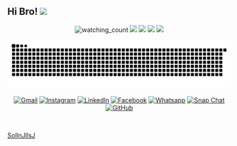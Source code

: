 <h2> Hi Bro! <img src="https://media2.giphy.com/media/QssGEmpkyEOhBCb7e1/giphy.gif?cid=ecf05e47a0n3gi1bfqntqmob8g9aid1oyj2wr3ds3mg700bl&rid=giphy.gif" width ="20"> </h1>

<p align='center'>
</p>
<p align="center">
	<img src="https://komarev.com/ghpvc/?username=getsecret&style=flat-squarec&color=blue" alt="watching_count" />
	<img src="https://img.shields.io/badge/Age-52-blueviolet" />
	<img src="https://img.shields.io/badge/Lives-Thailand-blueviolet" />
	<img src="https://img.shields.io/badge/Languages-English%20%26%20Thai-blueviolet" />
	<img src="https://img.shields.io/badge/Focus-Keyboard%20Learning-blueviolet" />
</p>

<p align = "center">
	<img src = "https://github.com/7oSkaaa/7oSkaaa/blob/output/github-contribution-grid-snake-dark.svg" alt = "Snake Game"/>
</p>

<p align="center">
	<a href="mailto:ahmed.chalat@gmail.com"><img img src="https://img.shields.io/badge/gmail-%23EA4335.svg?style=plastic&logo=gmail&logoColor=white" alt="Gmail"/></a>
	<a href="https://www.instagram.com/ahmed_getsecret/"><img src="https://img.shields.io/badge/instagram-%23E4405F.svg?style=plastic&logo=instagram&logoColor=white" alt="Instagram"/></a>
	<a href="https://www.linkedin.com/in/getsecret/"><img src="https://img.shields.io/badge/linkedin-%230A66C2.svg?style=plastic&logo=linkedin&logoColor=white" alt="LinkedIn"/></a>
	<a href="https://www.facebook.com/getsecret"><img src="https://img.shields.io/badge/facebook-%231877F2.svg?style=plastic&logo=facebook&logoColor=white" alt="Facebook"/></a>
	<a href="https://wa.me/0000000000"><img src="https://img.shields.io/badge/whatsapp-%2325D366.svg?style=plastic&logo=whatsapp&logoColor=white" alt="Whatsapp"/></a>
	<a href="https://msng.link/o/?ahmed.getsecret=sc"><img src="https://img.shields.io/badge/snapchat-%23FFFC00.svg?style=plastic&logo=snapchat&logoColor=black" alt="Snap Chat"/></a>
	<a href="https://github.com/getsecret"><img src="https://img.shields.io/badge/github-%23181717.svg?style=plastic&logo=github&logoColor=white" alt="GitHub"/></a>
</p>

<p align="center">
        <a href="https://github.com/getsecret/" align="center" ><img align="center"  alt="" src="https://visitor-badge.laobi.icu/badge?page_id=getsecret.getsecret"></a>
</p>


[SollnJllsJ](https://github.com/getsecret)

<!--
getsecret
**getsecret/getsecret** is a ✨ _special_ ✨ repository because its `README.md` (this file) appears on your GitHub profile.
Here are some ideas to get you started:
- 🔭 I’m currently working on ...
- 🌱 I’m currently learning ...
- 👯 I’m looking to collaborate on ...
- 🤔 I’m looking for help with ...
- 💬 Ask me about ...
- 📫 How to reach me: ...
- 😄 Pronouns: ...
- ⚡ Fun fact: ...
-->
